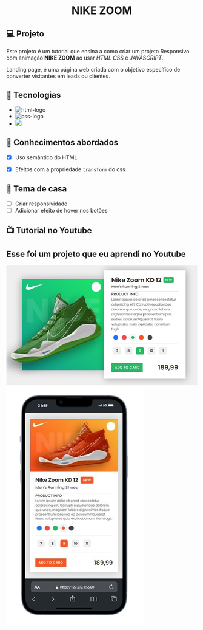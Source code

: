 <h1 align="center">
  NIKE ZOOM
</h1>

## 💻 Projeto

Este projeto é um tutorial que ensina a como criar um projeto Responsivo com animação **NIKE ZOOM** ao usar _HTML_ _CSS_ e _JAVASCRIPT_.
<p>Landing page, é uma página web criada com o objetivo específico de converter visitantes em leads ou clientes.</p>

## 🚀 Tecnologias

- <img src="https://img.shields.io/badge/HTML5-E34F26?style=for-the-badge&logo=html5&logoColor=white" alt="html-logo" />
- <img src="https://img.shields.io/badge/CSS3-1572B6?style=for-the-badge&logo=css3&logoColor=white" alt="css-logo" />
- <img src="https://img.shields.io/badge/JavaScript-F7DF1E?style=for-the-badge&logo=javascript&logoColor=black" />

## 📔 Conhecimentos abordados

- [x] Uso semântico do HTML
- [x] Efeitos com a propriedade `transform` do css


## 📝 Tema de casa

- [ ] Criar responsividade
- [ ] Adicionar efeito de hover nos botões

## 📺 Tutorial no Youtube
<h2>Esse foi um projeto que eu aprendi no Youtube</h2>
<img src="https://github.com/DennisDev2911/NIKE-ZOOM/blob/main/img/nike%20zoom.JPG?raw=true">
<img src="https://github.com/DennisDev2911/NIKE-ZOOM/blob/main/img/nike_zoom_responsivo-removebg-preview.png?raw=true">
